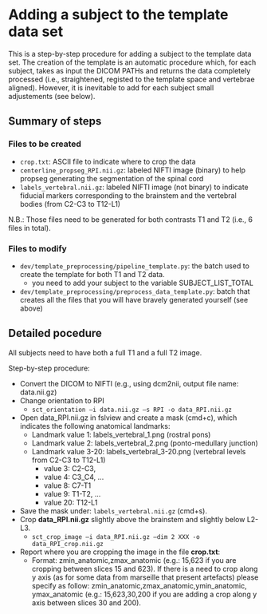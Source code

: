 # Adding a subject to the template data set

This is a step-by-step procedure for adding a subject to the template data set. The creation of the template is an automatic procedure which, for each subject, takes as input the DICOM PATHs and returns the data completely processed (i.e., straightened, registed to the template space and vertebrae aligned). However, it is inevitable to add for each subject small adjustements (see below).

## Summary of steps

### Files to be created
- ``crop.txt``: ASCII file to indicate where to crop the data
- ``centerline_propseg_RPI.nii.gz``: labeled NIFTI image (binary) to help propseg generating the segmentation of the spinal cord
- ``labels_vertebral.nii.gz``: labeled NIFTI image (not binary) to indicate fiducial markers corresponding to the brainstem and the vertebral bodies (from C2-C3 to T12-L1)

N.B.: Those files need to be generated for both contrasts T1 and T2 (i.e., 6 files in total).

### Files to modify
- ``dev/template_preprocessing/pipeline_template.py``: the batch used to create the template for both T1 and T2 data.
  - you need to add your subject to the variable SUBJECT_LIST_TOTAL
- ``dev/template_preprocessing/preprocess_data_template.py``: batch that creates all the files that you will have bravely generated yourself (see above)

## Detailed pocedure

All subjects need to have both a full T1 and a full T2 image.

Step-by-step procedure:

* Convert the DICOM to NIFTI (e.g., using dcm2nii, output file name: data.nii.gz)
* Change orientation to RPI
  * ``sct_orientation –i data.nii.gz –s RPI -o data_RPI.nii.gz``
* Open data_RPI.nii.gz in fslview and create a mask (cmd+c), which indicates the following anatomical landmarks:
  * Landmark value 1: labels_vertebral_1.png (rostral pons)
  * Landmark value 2: labels_vertebral_2.png (ponto-medullary junction)
  * Landmark value 3-20: labels_vertebral_3-20.png (vertebral levels from C2-C3 to T12-L1)
    * value 3: C2-C3,
    * value 4: C3_C4, ...
    * value 8: C7-T1
    * value 9: T1-T2, ...
    * value 20: T12-L1
* Save the mask under: ``labels_vertebral.nii.gz`` (cmd+s).
* Crop **data_RPI.nii.gz** slightly above the brainstem and slightly below L2-L3.
  * ``sct_crop_image –i data_RPI.nii.gz –dim 2 XXX -o data_RPI_crop.nii.gz``
* Report where you are cropping the image in the file **crop.txt**:
  * Format: zmin_anatomic,zmax_anatomic  (e.g.: 15,623 if you are cropping between slices 15 and 623). If there is a need to crop along y axis (as for some data from marseille that present artefacts) please specify as follow: zmin_anatomic,zmax_anatomic,ymin_anatomic, ymax_anatomic (e.g.: 15,623,30,200 if you are adding a crop along y axis between slices 30 and 200).

